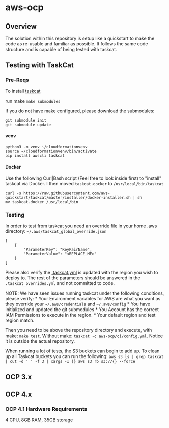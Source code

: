 # aws-ocp

## Overview

The solution within this repository is setup like a quickstart to make the code as re-usable and familiar as possible. It follows the same code structure and is capable of being tested with taskcat.

## Testing with TaskCat

### Pre-Reqs

To install [taskcat](#https://aws-quickstart.github.io/install-taskcat.html)

run make `make submodules`

If you do not have make configured, please download the submodules:

    git submodule init
    git submodule update

#### venv

    python3 -m venv ~/cloudformationvenv
    source ~/cloudformationvenv/bin/activate
    pip install awscli taskcat

#### Docker

Use the following Curl|Bash script (Feel free to look inside first) to "install" taskcat via Docker. I then moved `taskcat.docker` to `/usr/local/bin/taskcat`

    curl -s https://raw.githubusercontent.com/aws-quickstart/taskcat/master/installer/docker-installer.sh | sh
    mv taskcat.docker /usr/local/bin

### Testing

In order to test from taskcat you need an override file in your home .aws directory: `~/.aws/taskcat_global_override.json`

    [  
        {
            "ParameterKey": "KeyPairName",
            "ParameterValue": "<REPLACE_ME>"
        }
    ]

Please also verify the [.taskcat.yml](.taskcat.yml) is updated with the region you wish to deploy to. The rest of the parameters should be answered in the `.taskcat_overrides.yml` and not committed to code.

NOTE: We have seen issues running taskcat under the following conditions, please verify:
    * Your Environment variables for AWS are what you want as they override your `~/.aws/credentials` and `~/.aws/config`
    * You have initialized and updated the git submodules
    * You Account has the correct IAM Permissions to execute in the region.
    * Your default region and test region match.

Then you need to be above the repository directory and execute, with make: `make test`. Without make:
`taskcat -c aws-ocp/ci/config.yml`. Notice it is outside the actual repository.

When running a lot of tests, the S3 buckets can begin to add up. To clean up all Taskcat buckets you can run the following:
`aws s3 ls | grep taskcat | cut -d ' ' -f 3 | xargs -I {} aws s3 rb s3://{} --force`

## OCP 3.x

## OCP 4.x

### OCP 4.1 Hardware Requirements

4 CPU, 8GB RAM, 35GB storage
